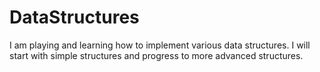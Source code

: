 DataStructures
==============

I am playing and learning how to implement various data structures. I will start with simple structures and progress to more advanced structures.